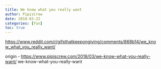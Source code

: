 ```yaml
---
title: We know what you really want
author: PipisCrew
date: 2018-03-22
categories: [fun]
toc: true
---
```


https://www.reddit.com/r/gifsthatkeepongiving/comments/868b14/we_know_what_you_really_want/

origin - https://www.pipiscrew.com/2018/03/we-know-what-you-really-want/ we-know-what-you-really-want